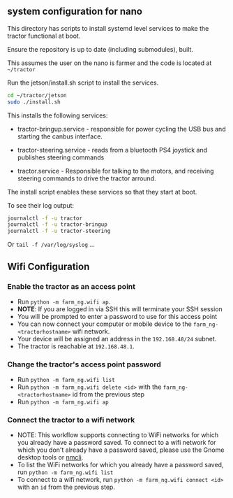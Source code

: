 ## system configuration for nano

This directory has scripts to install systemd level services to make
the tractor functional at boot.

Ensure the repository is up to date (including submodules), built.

This assumes the user on the nano is farmer and the code is located at `~/tractor`

Run the jetson/install.sh script to install the services.

```bash
cd ~/tractor/jetson
sudo ./install.sh
```

This installs the following services:

- tractor-bringup.service - responsible for power cycling the USB bus
  and starting the canbus interface.

- tractor-steering.service - reads from a bluetooth PS4 joystick and
  publishes steering commands

- tractor.service - Responsible for talking to the motors, and
  receiving steering commands to drive the tractor arround.

The install script enables these services so that they start at boot.

To see their log output:

```bash
journalctl -f -u tractor
journalctl -f -u tractor-bringup
journalctl -f -u tractor-steering
```

Or `tail -f /var/log/syslog` ...

## Wifi Configuration

### Enable the tractor as an access point

- Run `python -m farm_ng.wifi ap`.
- **NOTE**: If you are logged in via SSH this will terminate your SSH session
- You will be prompted to enter a password to use for this access point
- You can now connect your computer or mobile device to the `farm_ng-<tractorhostname>` wifi network.
- Your device will be assigned an address in the `192.168.48/24` subnet.
- The tractor is reachable at `192.168.48.1`.

### Change the tractor's access point password
- Run `python -m farm_ng.wifi list`
- Run `python -m farm_ng.wifi delete <id>` with the `farm_ng-<tractorhostname>` id from the previous step
- Run `python -m farm_ng.wifi ap` 

### Connect the tractor to a wifi network

- NOTE: This workflow supports connecting to WiFi networks for which you already have a password saved. To connect to a wifi network for which you don't already have a password saved, please use the Gnome desktop tools or [nmcli](https://developer.gnome.org/NetworkManager/stable/nmcli.html).
- To list the WiFi networks for which you already have a password saved, run `python -m farm_ng.wifi list`
- To connect to a wifi network, run `python -m farm_ng.wifi connect <id>` with an `id` from the previous step.
